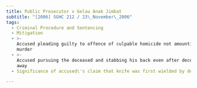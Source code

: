 ```yaml
---
title: Public Prosecutor v Gelau Anak Jimbat
subtitle: "[2006] SGHC 212 / 23\_November\_2006"
tags:
  - Criminal Procedure and Sentencing
  - Mitigation
  - >-
    Accused pleading guilty to offence of culpable homicide not amounting to
    murder
  - >-
    Accused pursuing the deceased and stabbing his back even after deceased ran
    away
  - Significance of accused\'s claim that knife was first wielded by deceased

---
```


